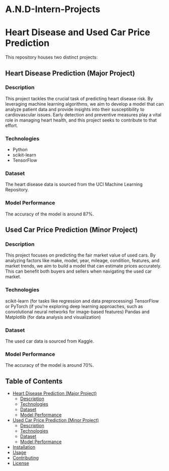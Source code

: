 # A.N.D-Intern-Projects
# Heart Disease and Used Car Price Prediction

This repository houses two distinct projects:

## Heart Disease Prediction (Major Project)

### Description
This project tackles the crucial task of predicting heart disease risk. By leveraging machine learning algorithms, we aim to develop a model that can analyze patient data and provide insights into their susceptibility to cardiovascular issues. Early detection and preventive measures play a vital role in managing heart health, and this project seeks to contribute to that effort.

### Technologies
- Python
- scikit-learn
- TensorFlow

### Dataset
The heart disease data is sourced from the UCI Machine Learning Repository.

### Model Performance
The accuracy of the model is around 87%.

## Used Car Price Prediction (Minor Project)

### Description
This project focuses on predicting the fair market value of used cars. By analyzing factors like make, model, year, mileage, condition, features, and market trends, we aim to build a model that can estimate prices accurately. This can benefit both buyers and sellers when navigating the used car market.

### Technologies
scikit-learn (for tasks like regression and data preprocessing)
TensorFlow or PyTorch (if you're exploring deep learning approaches, such as convolutional neural networks for image-based features)
Pandas and Matplotlib (for data analysis and visualization)

### Dataset
The used car data is sourced from Kaggle.

### Model Performance
The accuracy of the model is around 70%.

## Table of Contents

- [Heart Disease Prediction (Major Project)](#heart-disease-prediction-major-project)
  - [Description](#description)
  - [Technologies](#technologies)
  - [Dataset](#dataset)
  - [Model Performance](#model-performance)
- [Used Car Price Prediction (Minor Project)](#used-car-price-prediction-minor-project)
  - [Description](#description-1)
  - [Technologies](#technologies-1)
  - [Dataset](#dataset-1)
  - [Model Performance](#model-performance-1)
- [Installation](#installation)
- [Usage](#usage)
- [Contributing](#contributing)
- [License](#license)
